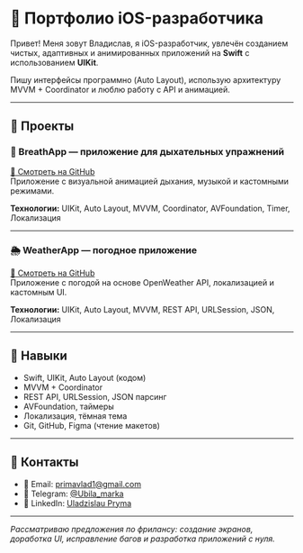 # 📱 Портфолио iOS-разработчика

Привет! Меня зовут Владислав, я iOS-разработчик, увлечён созданием чистых, адаптивных и анимированных приложений на **Swift** с использованием **UIKit**.

Пишу интерфейсы программно (Auto Layout), использую архитектуру MVVM + Coordinator и люблю работу с API и анимацией.

---

## 🚀 Проекты

### 🧘 BreathApp — приложение для дыхательных упражнений  
[🔗 Смотреть на GitHub](https://github.com/KEKOmg/BreathApp)  
Приложение с визуальной анимацией дыхания, музыкой и кастомными режимами.

**Технологии:** UIKit, Auto Layout, MVVM, Coordinator, AVFoundation, Timer, Локализация

---

### 🌦️ WeatherApp — погодное приложение  
[🔗 Смотреть на GitHub](https://github.com/KEKOmg/WeatherApp)  
Приложение с погодой на основе OpenWeather API, локализацией и кастомным UI.

**Технологии:** UIKit, Auto Layout, MVVM, REST API, URLSession, JSON, Локализация

---

## 🧠 Навыки

- Swift, UIKit, Auto Layout (кодом)
- MVVM + Coordinator
- REST API, URLSession, JSON парсинг
- AVFoundation, таймеры
- Локализация, тёмная тема
- Git, GitHub, Figma (чтение макетов)

---

## 📩 Контакты

- 📧 Email: primavlad1@gmail.com  
- 💬 Telegram: [@Ubila_marka](https://t.me/Ubila_marka)  
- 🔗 LinkedIn: [Uladzislau Pryma](https://www.linkedin.com/in/uladzislau-pryma-a03313369/?locale=ru_RU)

---

_Рассматриваю предложения по фрилансу: создание экранов, доработка UI, исправление багов и разработка приложений с нуля._
